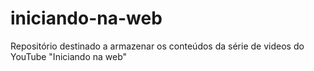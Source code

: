 # iniciando-na-web
Repositório destinado a armazenar os conteúdos da série de videos do YouTube "Iniciando na web"
